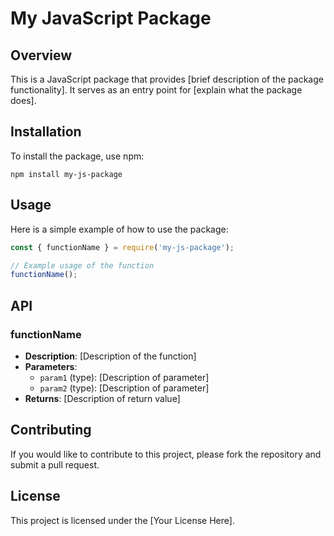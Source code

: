 # My JavaScript Package

## Overview

This is a JavaScript package that provides [brief description of the package functionality]. It serves as an entry point for [explain what the package does].

## Installation

To install the package, use npm:

```
npm install my-js-package
```

## Usage

Here is a simple example of how to use the package:

```javascript
const { functionName } = require('my-js-package');

// Example usage of the function
functionName();
```

## API

### functionName

- **Description**: [Description of the function]
- **Parameters**: 
  - `param1` (type): [Description of parameter]
  - `param2` (type): [Description of parameter]
- **Returns**: [Description of return value]

## Contributing

If you would like to contribute to this project, please fork the repository and submit a pull request.

## License

This project is licensed under the [Your License Here].